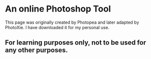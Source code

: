 # An online Photoshop Tool

This page was originally created by Photopea and later adapted by PhotoXie. I have downloaded it for my personal use.

## For learning purposes only, not to be used for any other purposes.
